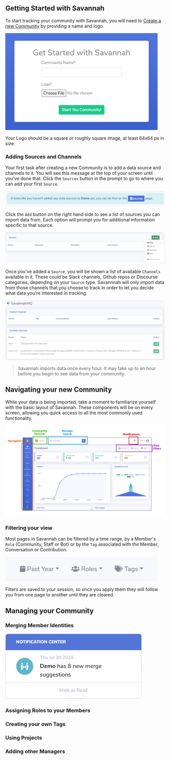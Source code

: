 ## Getting Started with Savannah

To start tracking your community with Savannah, you will need to [Create a new Community](https://savannahhq.com/community/new) by providing a name and logo.

![Create a new Community](./CreateCommunityForm.png)

Your Logo should be a square or roughly square image, at least 64x64 px in size.

### Adding Sources and Channels

Your first task after creating a new Community is to add a data source and channels to it. You will see this message at the top of your screen until you've done that. Click the `Sources` button in the prompt to go to where you can add your first `Source`.

![Add Sources Prompt](./AddSourcesPrompt.png)

Click the `Add` button on the right hand side to see a list of sources you can import data from. Each option will prompt you for additional information specific to that source.

![Add Source Screen](./AddSource.png)

Once you've added a `Source`, you will be shown a list of available `Channels` available in it. These could be Slack channels, Github repos or Discourse categories, depending on your `Source` type. Savannnah will only import data from those channels that you choose to track in order to let you decide what data you're interested in tracking.

![Channel Selection Screen](./ChannelSelect.png)

> Savannah imports data once every hour. It may take up to an hour before you begin to see data from your community.

## Navigating your new Community

While your data is being imported, take a moment to familiarize yourself with the basic layout of Savannah. These components will be on every screen, allowing you quick access to all the most commonly used functionality.

![App Layout](./Layout.png)

### Filtering your view

Most pages in Savannah can be filtered by a time range, by a Member's `Role` (Community, Staff or Bot) or by the `Tag` associated with the Member, Conversation or Contribution.

![View Filters](./FilterButtons.png)

Filters are saved to your session, so once you apply them they will follow you from one page to another until they are cleared.

## Managing your Community

### Merging Member Identities

![Notification of Member merge suggestions](./MergeSuggestionNotification.png)

### Assigning Roles to your Members

### Creating your own Tags

### Using Projects

### Adding other Managers

